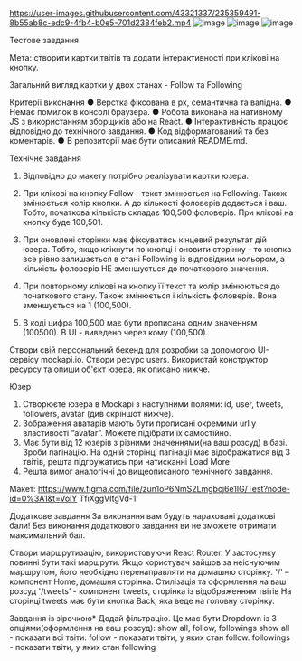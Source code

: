 https://user-images.githubusercontent.com/43321337/235359491-8b55ab8c-edc9-4fb4-b0e5-701d2384feb2.mp4
![image](https://user-images.githubusercontent.com/43321337/235355995-3e0b986d-a51b-46ae-a162-6947bdee2a79.png)
![image](https://user-images.githubusercontent.com/43321337/235354616-eb340664-8068-4f5f-8c9c-0da79eee270f.png)
![image](https://user-images.githubusercontent.com/43321337/235355851-7c7a8119-c178-48ca-b96a-2bdeaaa9f1bf.png)



Тестове завдання

Мета: створити картки твітів та додати інтерактивності при клікові на кнопку.

Загальний вигляд картки у двох станах - Follow та Following

Критерії виконання ● Верстка фіксована в рх, семантична та валідна. ● Немає
помилок в консолі браузера. ● Робота виконана на нативному JS з використанням
зборщиків або на React. ● Інтерактивність працює відповідно до технічного
завдання. ● Код відформатований та без коментарів. ● В репозиторії має бути
описаний README.md.

Технічне завдання

1. Відповідно до макету потрібно реалізувати картки юзера.
2. При клікові на кнопку Follow - текст змінюється на Following. Також
   змінюється колір кнопки. А до кількості фоловерів додається і ваш. Тобто,
   початкова кількість складає 100,500 фоловерів. При клікові на кнопку буде
   100,501.

3. При оновлені сторінки має фіксуватись кінцевий результат дій юзера. Тобто,
   якщо клікнути по кнопці і оновити сторінку - то кнопка все рівно залишається
   в стані Following із відповідним кольором, а кількість фоловерів НЕ
   зменшується до початкового значення.
4. При повторному клікові на кнопку її текст та колір змінюються до початкового
   стану. Також змінюється і кількість фоловерів. Вона зменшується на 1
   (100,500).
5. В коді цифра 100,500 має бути прописана одним значенням (100500). В UI -
   виведено через кому (100,500).

Створи свій персональний бекенд для розробки за допомогою UI-сервісу mockapi.io.
Створи ресурс users. Використай конструктор ресурсу та опиши об'єкт юзера, як
описано нижче.

Юзер

1. Створюєте юзера в Mockapi з наступними полями: id, user, tweets, followers,
   avatar (див скріншот нижче).
2. Зображення аватарів мають бути прописані окремими url у властивості “avatar”.
   Можете підібрати їх самостійно.
3. Має бути від 12 юзерів з різними значеннями(на ваш розсуд) в базі. Зроби
   пагінацію. На одній сторінці пагінації має відображатися від 3 твітів, решта
   підгружатись при натисканні Load More
4. Решта вимог аналогічні до вищеописаного технічного завдання.

Макет:
https://www.figma.com/file/zun1oP6NmS2Lmgbcj6e1IG/Test?node-id=0%3A1&t=VoiY
TfiXggVItgVd-1

Додаткове завдання За виконання вам будуть нараховані додаткові бали! Без
виконання додаткового завдання ви не зможете отримати максимальний бал.

Створи маршрутизацію, використовуючи React Router. У застосунку повинні бути
такі маршрути. Якщо користувач зайшов за неіснуючим маршрутом, його необхідно
перенаправляти на домашню сторінку. '/' – компонент Home, домашня сторінка.
Стилізація та оформлення на ваш розсуд '/tweets’ - компонент tweets, сторінка із
відображенням твітів На сторінці tweets має бути кнопка Back, яка веде на
головну сторінку.

Завдання із зірочкою\* Додай фільтрацію. Це має бути Dropdown із 3
опціями(оформлення на ваш розсуд): show all, follow, followings show all -
показати всі твіти. follow - показати твіти, у яких стан follow. followings -
показати твіти, у яких стан following

